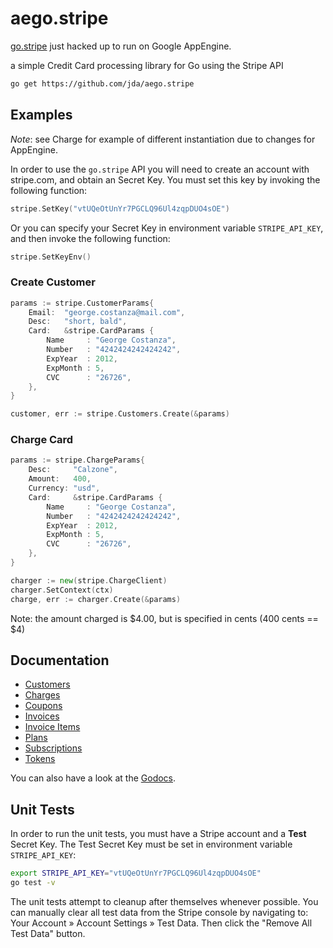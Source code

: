 # aego.stripe

[go.stripe](https://github.com/drone/go.stripe) just hacked up to run on Google AppEngine.

a simple Credit Card processing library for Go using the Stripe API

```sh
go get https://github.com/jda/aego.stripe
```

## Examples

*Note*: see Charge for example of different instantiation due to changes for AppEngine.

In order to use the `go.stripe` API you will need to create an account with
stripe.com, and obtain an Secret Key. You must set this key by invoking the
following function:

```go
stripe.SetKey("vtUQeOtUnYr7PGCLQ96Ul4zqpDUO4sOE")
```

Or you can specify your Secret Key in environment variable `STRIPE_API_KEY`, and
then invoke the following function:

```go
stripe.SetKeyEnv()
```

### Create Customer

```go
params := stripe.CustomerParams{
	Email:  "george.costanza@mail.com",
	Desc:   "short, bald",
	Card:   &stripe.CardParams {
		Name     : "George Costanza",
		Number   : "4242424242424242",
		ExpYear  : 2012,
		ExpMonth : 5,
		CVC      : "26726",
	},
}

customer, err := stripe.Customers.Create(&params)
```

### Charge Card

```go
params := stripe.ChargeParams{
	Desc:     "Calzone",
	Amount:   400,
	Currency: "usd",
	Card:     &stripe.CardParams {
		Name     : "George Costanza",
		Number   : "4242424242424242",
		ExpYear  : 2012,
		ExpMonth : 5,
		CVC      : "26726",
	},
}

charger := new(stripe.ChargeClient)
charger.SetContext(ctx)
charge, err := charger.Create(&params)
```

Note: the amount charged is $4.00, but is specified in cents (400 cents == $4)

## Documentation

* [Customers](https://github.com/jda/aego.stripe/wiki/Customers)
* [Charges](https://github.com/jda/aego.stripe/wiki/Charges)
* [Coupons](https://github.com/jda/aego.stripe/wiki/Coupons)
* [Invoices](https://github.com/jda/aego.stripe/wiki/Invoices)
* [Invoice Items](https://github.com/jda/aego.stripe/wiki/Invoice-Items)
* [Plans](https://github.com/jda/aego.stripe/wiki/Plans)
* [Subscriptions](https://github.com/jda/aego.stripe/wiki/Subscriptions)
* [Tokens](https://github.com/jda/aego.stripe/wiki/Tokens)

You can also have a look at the [Godocs](http://gopkgdoc.appspot.com/pkg/github.com/drone/go.stripe).

## Unit Tests

In order to run the unit tests, you must have a Stripe account and a **Test** Secret
Key. The Test Secret Key must be set in environment variable `STRIPE_API_KEY`:

```sh
export STRIPE_API_KEY="vtUQeOtUnYr7PGCLQ96Ul4zqpDUO4sOE"
go test -v
```

The unit tests attempt to cleanup after themselves whenever possible. You can
manually clear all test data from the Stripe console by navigating to: Your 
Account » Account Settings » Test Data. Then click the "Remove All Test Data" button.

